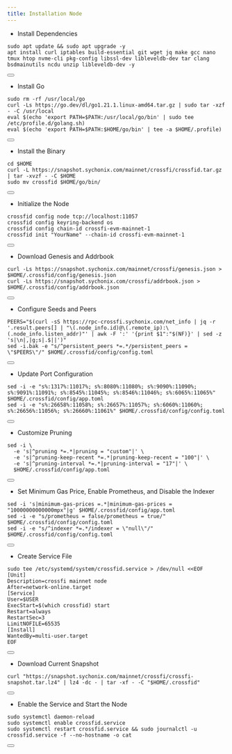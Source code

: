 ```yaml
---
title: Installation Node
---
```


- Install Dependencies

<div class="code-block-wrapper">
  <pre><code>sudo apt update && sudo apt upgrade -y
apt install curl iptables build-essential git wget jq make gcc nano tmux htop nvme-cli pkg-config libssl-dev libleveldb-dev tar clang bsdmainutils ncdu unzip libleveldb-dev -y</code></pre>
  <button class="copy-btn"><i class="fas fa-copy"></i></button>
</div>

- Install Go

<div class="code-block-wrapper">
  <pre><code>sudo rm -rf /usr/local/go
curl -Ls https://go.dev/dl/go1.21.1.linux-amd64.tar.gz | sudo tar -xzf - -C /usr/local
eval $(echo 'export PATH=$PATH:/usr/local/go/bin' | sudo tee /etc/profile.d/golang.sh)
eval $(echo 'export PATH=$PATH:$HOME/go/bin' | tee -a $HOME/.profile)</code></pre>
  <button class="copy-btn"><i class="fas fa-copy"></i></button>
</div>

- Install the Binary

<div class="code-block-wrapper">
  <pre><code>cd $HOME 
curl -L https://snapshot.sychonix.com/mainnet/crossfi/crossfid.tar.gz | tar -xvzf - -C $HOME
sudo mv crossfid $HOME/go/bin/</code></pre>
  <button class="copy-btn"><i class="fas fa-copy"></i></button>
</div>

- Initialize the Node

<div class="code-block-wrapper">
  <pre><code>crossfid config node tcp://localhost:11057
crossfid config keyring-backend os
crossfid config chain-id crossfi-evm-mainnet-1
crossfid init "YourName" --chain-id crossfi-evm-mainnet-1</code></pre>
  <button class="copy-btn"><i class="fas fa-copy"></i></button>
</div>

- Download Genesis and Addrbook

<div class="code-block-wrapper">
  <pre><code>curl -Ls https://snapshot.sychonix.com/mainnet/crossfi/genesis.json > $HOME/.crossfid/config/genesis.json
curl -Ls https://snapshot.sychonix.com/crossfi/addrbook.json > $HOME/.crossfid/config/addrbook.json</code></pre>
  <button class="copy-btn"><i class="fas fa-copy"></i></button>
</div>

- Configure Seeds and Peers

<div class="code-block-wrapper">
  <pre><code>PEERS="$(curl -sS https://rpc-crossfi.sychonix.com/net_info | jq -r '.result.peers[] | "\(.node_info.id)@\(.remote_ip):\(.node_info.listen_addr)"' | awk -F ':' '{print $1":"$(NF)}' | sed -z 's|\n|,|g;s|.$||')"
sed -i.bak -e "s/^persistent_peers *=.*/persistent_peers = \"$PEERS\"/" $HOME/.crossfid/config/config.toml</code></pre>
  <button class="copy-btn"><i class="fas fa-copy"></i></button>
</div>

- Update Port Configuration

<div class="code-block-wrapper">
  <pre><code>sed -i -e "s%:1317%:11017%; s%:8080%:11080%; s%:9090%:11090%; s%:9091%:11091%; s%:8545%:11045%; s%:8546%:11046%; s%:6065%:11065%" $HOME/.crossfid/config/app.toml
sed -i -e "s%:26658%:11058%; s%:26657%:11057%; s%:6060%:11060%; s%:26656%:11056%; s%:26660%:11061%" $HOME/.crossfid/config/config.toml</code></pre>
  <button class="copy-btn"><i class="fas fa-copy"></i></button>
</div>

- Customize Pruning

<div class="code-block-wrapper">
  <pre><code>sed -i \
  -e 's|^pruning *=.*|pruning = "custom"|' \
  -e 's|^pruning-keep-recent *=.*|pruning-keep-recent = "100"|' \
  -e 's|^pruning-interval *=.*|pruning-interval = "17"|' \
  $HOME/.crossfid/config/app.toml</code></pre>
  <button class="copy-btn"><i class="fas fa-copy"></i></button>
</div>

- Set Minimum Gas Price, Enable Prometheus, and Disable the Indexer

<div class="code-block-wrapper">
  <pre><code>sed -i 's|minimum-gas-prices =.*|minimum-gas-prices = "10000000000000mpx"|g' $HOME/.crossfid/config/app.toml
sed -i -e "s/prometheus = false/prometheus = true/" $HOME/.crossfid/config/config.toml
sed -i -e "s/^indexer *=.*/indexer = \"null\"/" $HOME/.crossfid/config/config.toml</code></pre>
  <button class="copy-btn"><i class="fas fa-copy"></i></button>
</div>

- Create Service File

<div class="code-block-wrapper">
  <pre><code>sudo tee /etc/systemd/system/crossfid.service &gt; /dev/null &lt;&lt;EOF
[Unit]
Description=crossfi mainnet node
After=network-online.target
[Service]
User=$USER
ExecStart=$(which crossfid) start
Restart=always
RestartSec=3
LimitNOFILE=65535
[Install]
WantedBy=multi-user.target
EOF</code></pre>
  <button class="copy-btn"><i class="fas fa-copy"></i></button>
</div>

- Download Current Snapshot

<div class="code-block-wrapper">
  <pre><code>curl "https://snapshot.sychonix.com/mainnet/crossfi/crossfi-snapshot.tar.lz4" | lz4 -dc - | tar -xf - -C "$HOME/.crossfid"</code></pre>
  <button class="copy-btn"><i class="fas fa-copy"></i></button>
</div>

- Enable the Service and Start the Node

<div class="code-block-wrapper">
  <pre><code>sudo systemctl daemon-reload
sudo systemctl enable crossfid.service
sudo systemctl restart crossfid.service && sudo journalctl -u crossfid.service -f --no-hostname -o cat</code></pre>
  <button class="copy-btn"><i class="fas fa-copy"></i></button>
</div>
